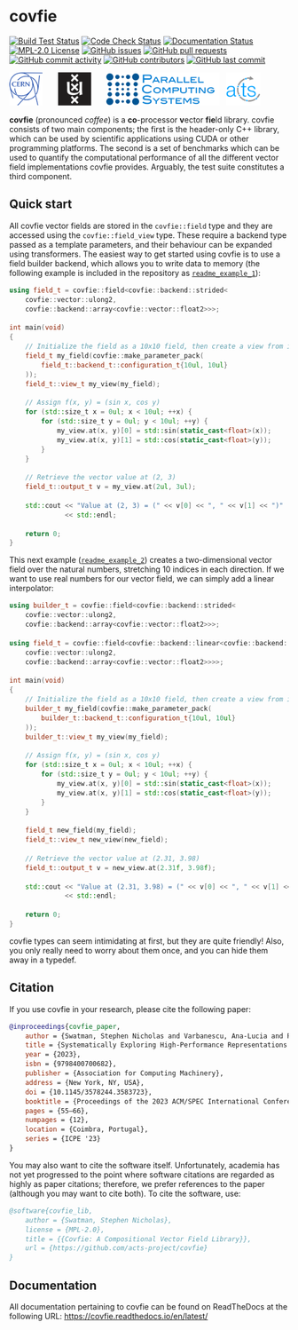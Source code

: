 # covfie

[![Build Test Status](https://github.com/acts-project/covfie/actions/workflows/builds.yml/badge.svg?branch=main)](https://github.com/acts-project/covfie/actions/workflows/builds.yml)
[![Code Check Status](https://github.com/acts-project/covfie/actions/workflows/checks.yml/badge.svg?branch=main)](https://github.com/acts-project/covfie/actions/workflows/checks.yml)
[![Documentation Status](https://readthedocs.org/projects/covfie/badge/?version=latest)](https://covfie.readthedocs.io/en/latest/?badge=latest)
[![MPL-2.0 License](https://img.shields.io/github/license/acts-project/covfie)](https://www.mozilla.org/en-US/MPL/2.0/)
[![GitHub issues](https://img.shields.io/github/issues/acts-project/covfie)](https://github.com/acts-project/covfie/issues)
[![GitHub pull requests](https://img.shields.io/github/issues-pr/acts-project/covfie)](https://github.com/acts-project/covfie/pulls)
[![GitHub commit activity](https://img.shields.io/github/commit-activity/w/acts-project/covfie)](https://github.com/acts-project/covfie/commits/main)
[![GitHub contributors](https://img.shields.io/github/contributors/acts-project/covfie)](https://github.com/acts-project/covfie/graphs/contributors)
[![GitHub last commit](https://img.shields.io/github/last-commit/acts-project/covfie)](https://github.com/acts-project/covfie/commits/main)

[<img src="docs/static/cern-logo.svg" alt="CERN logo" height="60px"/>](https://home.web.cern.ch/)
&nbsp;&nbsp;&nbsp;&nbsp;&nbsp;
[<img src="docs/static/uva-logo.svg" alt="UvA logo" height="60px"/>](https://www.uva.nl/)
&nbsp;&nbsp;&nbsp;&nbsp;&nbsp;
[<img src="docs/static/pcs-logo.svg" alt="PCS logo" height="60px"/>](https://pcs-research.nl/)
&nbsp;
[<img src="docs/static/acts-logo.svg" alt="Acts logo" height="60px"/>](https://acts.readthedocs.io/en/latest/)

**covfie** (pronounced _coffee_) is a **co**-processor **v**ector **fie**ld
library. covfie consists of two main components; the first is the header-only
C++ library, which can be used by scientific applications using CUDA or other
programming platforms. The second is a set of benchmarks which can be used to
quantify the computational performance of all the different vector field
implementations covfie provides. Arguably, the test suite constitutes a third
component.

## Quick start

All covfie vector fields are stored in the `covfie::field` type and they are
accessed using the `covfie::field_view` type. These require a backend type
passed as a template parameters, and their behaviour can be expanded using
transformers. The easiest way to get started using covfie is to use a field
builder backend, which allows you to write data to memory (the following
example is included in the repository as
[`readme_example_1`](examples/core/readme_example_1.cpp)):

```cpp
using field_t = covfie::field<covfie::backend::strided<
    covfie::vector::ulong2,
    covfie::backend::array<covfie::vector::float2>>>;

int main(void)
{
    // Initialize the field as a 10x10 field, then create a view from it.
    field_t my_field(covfie::make_parameter_pack(
        field_t::backend_t::configuration_t{10ul, 10ul}
    ));
    field_t::view_t my_view(my_field);

    // Assign f(x, y) = (sin x, cos y)
    for (std::size_t x = 0ul; x < 10ul; ++x) {
        for (std::size_t y = 0ul; y < 10ul; ++y) {
            my_view.at(x, y)[0] = std::sin(static_cast<float>(x));
            my_view.at(x, y)[1] = std::cos(static_cast<float>(y));
        }
    }

    // Retrieve the vector value at (2, 3)
    field_t::output_t v = my_view.at(2ul, 3ul);

    std::cout << "Value at (2, 3) = (" << v[0] << ", " << v[1] << ")"
              << std::endl;

    return 0;
}
```

This next example ([`readme_example_2`](examples/core/readme_example_2.cpp))
creates a two-dimensional vector field over the natural numbers, stretching 10
indices in each direction. If we want to use real numbers for our vector field,
we can simply add a linear interpolator:

```cpp
using builder_t = covfie::field<covfie::backend::strided<
    covfie::vector::ulong2,
    covfie::backend::array<covfie::vector::float2>>>;

using field_t = covfie::field<covfie::backend::linear<covfie::backend::strided<
    covfie::vector::ulong2,
    covfie::backend::array<covfie::vector::float2>>>>;

int main(void)
{
    // Initialize the field as a 10x10 field, then create a view from it.
    builder_t my_field(covfie::make_parameter_pack(
        builder_t::backend_t::configuration_t{10ul, 10ul}
    ));
    builder_t::view_t my_view(my_field);

    // Assign f(x, y) = (sin x, cos y)
    for (std::size_t x = 0ul; x < 10ul; ++x) {
        for (std::size_t y = 0ul; y < 10ul; ++y) {
            my_view.at(x, y)[0] = std::sin(static_cast<float>(x));
            my_view.at(x, y)[1] = std::cos(static_cast<float>(y));
        }
    }

    field_t new_field(my_field);
    field_t::view_t new_view(new_field);

    // Retrieve the vector value at (2.31, 3.98)
    field_t::output_t v = new_view.at(2.31f, 3.98f);

    std::cout << "Value at (2.31, 3.98) = (" << v[0] << ", " << v[1] << ")"
              << std::endl;

    return 0;
}
```

covfie types can seem intimidating at first, but they are quite friendly! Also,
you only really need to worry about them once, and you can hide them away in a
typedef.

## Citation

If you use covfie in your research, please cite the following paper:

```bibtex
@inproceedings{covfie_paper,
    author = {Swatman, Stephen Nicholas and Varbanescu, Ana-Lucia and Pimentel, Andy and Salzburger, Andreas and Krasznahorkay, Attila},
    title = {Systematically Exploring High-Performance Representations of Vector Fields Through Compile-Time Composition},
    year = {2023},
    isbn = {9798400700682},
    publisher = {Association for Computing Machinery},
    address = {New York, NY, USA},
    doi = {10.1145/3578244.3583723},
    booktitle = {Proceedings of the 2023 ACM/SPEC International Conference on Performance Engineering},
    pages = {55–66},
    numpages = {12},
    location = {Coimbra, Portugal},
    series = {ICPE '23}
}
```

You may also want to cite the software itself. Unfortunately, academia has not
yet progressed to the point where software citations are regarded as highly as
paper citations; therefore, we prefer references to the paper (although you may
want to cite both). To cite the software, use:

```bibtex
@software{covfie_lib,
    author = {Swatman, Stephen Nicholas},
    license = {MPL-2.0},
    title = {{Covfie: A Compositional Vector Field Library}},
    url = {https://github.com/acts-project/covfie}
}
```

## Documentation

All documentation pertaining to covfie can be found on ReadTheDocs at the
following URL: https://covfie.readthedocs.io/en/latest/
